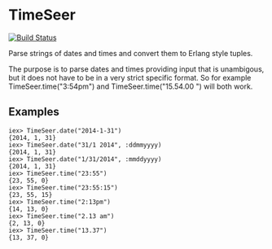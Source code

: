 TimeSeer
========

[![Build
Status](https://travis-ci.org/lau/time_seer.svg?branch=master)](https://travis-ci.org/lau/time_seer)

Parse strings of dates and times and convert them to Erlang style tuples.

The purpose is to parse dates and times providing input that is unambigous, but it does not have to be in a very strict specific format. So for example TimeSeer.time("3:54pm") and TimeSeer.time("15.54.00 ") will both work.

## Examples

    iex> TimeSeer.date("2014-1-31")
    {2014, 1, 31}
    iex> TimeSeer.date("31/1 2014", :ddmmyyyy)
    {2014, 1, 31}
    iex> TimeSeer.date("1/31/2014", :mmddyyyy)
    {2014, 1, 31}
    iex> TimeSeer.time("23:55")
    {23, 55, 0}
    iex> TimeSeer.time("23:55:15")
    {23, 55, 15}
    iex> TimeSeer.time("2:13pm")
    {14, 13, 0}
    iex> TimeSeer.time("2.13 am")
    {2, 13, 0}
    iex> TimeSeer.time("13.37")
    {13, 37, 0}

